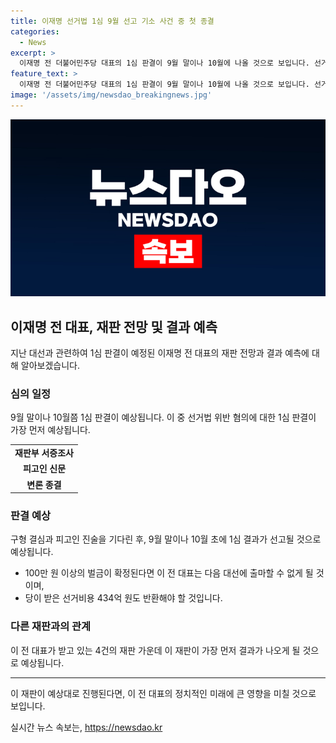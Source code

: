 ```yaml
---
title: 이재명 선거법 1심 9월 선고 기소 사건 중 첫 종결
categories:
  - News
excerpt: >
  이재명 전 더불어민주당 대표의 1심 판결이 9월 말이나 10월에 나올 것으로 보입니다. 선거법 위반 혐의 재판은 가장 먼저 예상되며, 그 결과에 따라 다음 대선 참여 및 선거비용 반환이 결정될 것으로 예상됩니다. 현재 이 전 대표는 4건의 재판을 받고 있으며, 가장 빨리 1심 결과가 나올 것으로 보입니다. 만약 선거법 위반 혐의가 확정된다면 참여 제한과 선거비용 반환이 있을 수 있습니다.
feature_text: >
  이재명 전 더불어민주당 대표의 1심 판결이 9월 말이나 10월에 나올 것으로 보입니다. 선거법 위반 혐의 재판은 가장 먼저 예상되며, 그 결과에 따라 다음 대선 참여 및 선거비용 반환이 결정될 것으로 예상됩니다. 현재 이 전 대표는 4건의 재판을 받고 있으며, 가장 빨리 1심 결과가 나올 것으로 보입니다. 만약 선거법 위반 혐의가 확정된다면 참여 제한과 선거비용 반환이 있을 수 있습니다.
image: '/assets/img/newsdao_breakingnews.jpg'
---
```


<p><img src="/assets/img/newsdao_breakingnews.jpg" alt="pcversion 속보" /></p>

<h2 data-ke-size="size26">이재명 전 대표, 재판 전망 및 결과 예측</h2>

<p data-ke-size="size16">지난 대선과 관련하여 1심 판결이 예정된 이재명 전 대표의 재판 전망과 결과 예측에 대해 알아보겠습니다.</p>

<h3>심의 일정</h3>

<p data-ke-size="size16">9월 말이나 10월쯤 1심 판결이 예상됩니다. 이 중 선거법 위반 혐의에 대한 1심 판결이 가장 먼저 예상됩니다.</p>

<table>
    <tr>
        <td style="text-align: center; height: 17px;"><b>재판부 서증조사</b></td>
    </tr>
    <tr>
        <td style="text-align: center; height: 17px;"><b>피고인 신문</b></td>
    </tr>
    <tr>
        <td style="text-align: center; height: 17px;"><b>변론 종결</b></td>
    </tr>
</table>

<h3>판결 예상</h3>

<p data-ke-size="size16">구형 결심과 피고인 진술을 기다린 후, 9월 말이나 10월 초에 1심 결과가 선고될 것으로 예상됩니다.</p>

<ul>
    <li>100만 원 이상의 벌금이 확정된다면 이 전 대표는 다음 대선에 출마할 수 없게 될 것이며,</li>
    <li>당이 받은 선거비용 434억 원도 반환해야 할 것입니다.</li>
</ul>

<h3>다른 재판과의 관계</h3>

<p data-ke-size="size16">이 전 대표가 받고 있는 4건의 재판 가운데 이 재판이 가장 먼저 결과가 나오게 될 것으로 예상됩니다.</p>

<hr>

<p>이 재판이 예상대로 진행된다면, 이 전 대표의 정치적인 미래에 큰 영향을 미칠 것으로 보입니다.</p>
실시간 뉴스 속보는, <a href="https://newsdao.kr" rel="dofollow">https://newsdao.kr</a>


